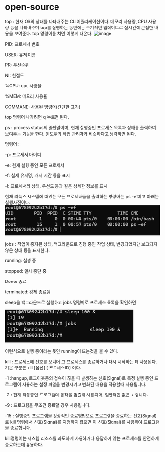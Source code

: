 # open-source

top : 현재 OS의 상태를 나타내주는 CLI어플리케이션이다. 메모리 사용량, CPU 사용량 등을 나타내주며 top를 실행하는 동안에는 주기적인 업데이트로 실시간에 근접한 내용을 보여준다.
top 명령어를 치면 이렇게 나온다.
![image](https://img1.daumcdn.net/thumb/R1280x0/?scode=mtistory2&fname=https%3A%2F%2Fblog.kakaocdn.net%2Fdn%2Frxlg4%2FbtqYfV2LE3L%2FSW5SbyO65ZUa5PggM3KI8K%2Fimg.png)

PID: 프로세서 번호

USER: 유저 이름

PR: 우선순위

NI: 친절도

%CPU: cpu 사용율

%MEM: 메모리 사용율

COMMAND: 사용된 명령어(간단한 표기)

top 명령어 나가려면 q 누르면 된다.

ps : process status의 줄인말이며, 현재 실행중인 프로세스 목록과 상태를 출력하여 보여주는 기능을 한다.
윈도우의 작업 관리자와 비슷하다고 생각하면 된다.

명령어 : 

-p: 프로세서 아이디

-e: 현재 실행 중인 모든 프로세서

-f: 실제 유저명, 개시 시간 등을 표시

-l: 프로세서의 상태, 우선도 등과 같은 상세한 정보를 표시


현재 리눅스 시스템에 떠있는 모든 프로세서들을 출력하는 명령어는 ps -ef이고 아래는 실행사진이다.
![image](https://github.com/HOGIRL312/open-source/blob/main/%EC%8A%A4%ED%81%AC%EB%A6%B0%EC%83%B7%202024-05-31%20101500.png)

jobs : 작업이 중지된 상태, 백그라운드로 진행 중인 작업 상태, 변경되었지만 보고되지 않은 상태 등을 표시한다.

running: 실행 중

stopped: 일시 중단 중

Done: 종료

terminated: 강제 종료됨

sleep을 백그라운드로 실행하고 jobs 명령어로 프로세스 목록을 확인하면

![image](https://github.com/HOGIRL312/open-source/blob/main/jobs.png)

이런식으로 실행 중이라는 뜻인 running이 뜨는것을 볼 수 있다.

kill : 프로세스에 신호를 보내어 그 프로세스를 종료하거나 다시 시작하는 데 사용된다.
기본 구문은 kill [옵션] [ 프로세스ID] 이다.

-1 :hangup, 로그아웃등의 접속이 끊을 때 발생하는 신호(Signal)로 특정 실행 중인 프로그램이 사용하는 설정 파일을 변경시키고 변화된 내용을 적용할때 사용됩니다.

-2 : 현재 작동중인 프로그램의 동작을 멈출때 사용되며, 일반적인 값은 <CTRL>+<c> 입니다.

-9 : 프로그램을 무조건 종료할 경우 사용됩니다.

-15 : 실행중인 프로그램을 정상적인 종료방법으로 프로그램을 종료하는 신호(Signal)로 kill 명령에서 신호(Signal)를 지정하지 않으면 이 신호(Signal)를 사용하여 프로그램을 종료합니다.

kill명령어는 시스템 리소스를 과도하게 사용하거나 응답하지 않는 프로세스를 안전하게 종료하는데 유용하다.
